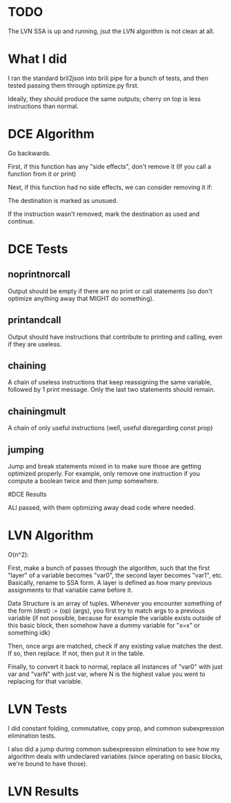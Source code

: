 # TODO

The LVN SSA is up and running, jsut the LVN algorithm is not clean at all. 

# What I did

I ran the standard bril2json into brili pipe for a bunch of tests, and then tested passing them through optimize.py first. 

Ideally, they should produce the same outputs; cherry on top is less instructions than normal.

# DCE Algorithm

Go backwards. 

First, if this function has any "side effects", don't remove it (If you call a function from it or print)

Next, if this function had no side effects, we can consider removing it if:

The destination is marked as unusued.

If the instruction wasn't removed, mark the destination as used and continue.

# DCE Tests

## noprintnorcall

Output should be empty if there are no print or call statements (so don't optimize anything away that MIGHT do something).

## printandcall

Output should have instructions that contribute to printing and calling, even if they are useless.

## chaining

A chain of useless instructions that keep reassigning the same variable, followed by 1 print message. Only the last two statements should remain.

## chainingmult

A chain of only useful instructions (well, useful disregarding const prop)

## jumping

Jump and break statements mixed in to make sure those are getting optimized properly. For example, only remove one instruction if you compute a boolean twice and then jump somewhere.

#DCE Results

ALl passed, with them optimizing away dead code where needed.

# LVN Algorithm

O(n^2): 

First, make a bunch of passes through the algorithm, such that the first "layer" of a variable becomes "var0", the second layer becomes "var1", etc. Basically, rename to SSA form. A layer is defined as how many previous assignments to that variable came before it.

Data Structure is an array of tuples. Whenever you encounter something of the form (dest) := (op) (args), you first try to match args to a previous variable (if not possible, because for example the variable exists outside of this basic block, then somehow have a dummy variable for "x=x" or something idk)

Then, once args are matched, check if any existing value matches the dest. If so, then replace. If not, then put it in the table.

Finally, to convert it back to normal, replace all instances of "var0" with just var and "varN" with just var, where N is the highest value you went to replacing for that variable.

# LVN Tests

I did constant folding, commutative, copy prop, and common subexpression elimination tests.

I also did a jump during common subexpression elimination to see how my algorithm deals with undeclared variables (since operating on basic blocks, we're bound to have those).

# LVN Results
